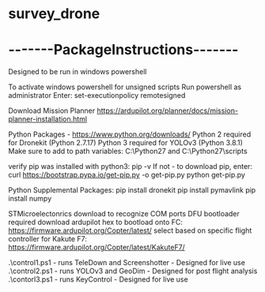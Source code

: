# survey_drone
# -------PackageInstructions-------
Designed to be run in windows powershell

To activate windows powershell for unsigned scripts
    Run powershell as administrator
    Enter: set-executionpolicy remotesigned

Download Mission Planner
    https://ardupilot.org/planner/docs/mission-planner-installation.html

Python Packages - https://www.python.org/downloads/
    Python 2 required for Dronekit  (Python 2.7.17)
    Python 3 required for YOLOv3    (Python 3.8.1)
    Make sure to add to path variables: C:\Python27 and C:\Python27\scripts

verify pip was installed with python3: pip -v
If not - to download pip, enter:
    curl https://bootstrap.pypa.io/get-pip.py -o get-pip.py
    python get-pip.py

Python Supplemental Packages:
    pip install dronekit
    pip install pymavlink
    pip install numpy

STMicroelectonrics download to recognize COM ports
DFU bootloader required
download ardupilot hex to bootload onto FC:
    https://firmware.ardupilot.org/Copter/latest/
        select based on specific flight controller
        for Kakute F7: https://firmware.ardupilot.org/Copter/latest/KakuteF7/



.\control1.ps1 - runs TeleDown and Screenshotter - Designed for live use
.\control2.ps1 - runs YOLOv3 and GeoDim - Designed for post flight analysis
.\contorl3.ps1 - runs KeyControl - Designed for live use